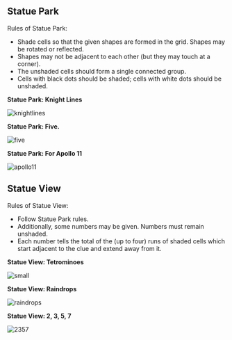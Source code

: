 ## Statue Park

Rules of Statue Park:
 - Shade cells so that the given shapes are formed in the grid. Shapes may be rotated or reflected.
 - Shapes may not be adjacent to each other (but they may touch at a corner).
 - The unshaded cells should form a single connected group.
 - Cells with black dots should be shaded; cells with white dots should be unshaded.


**Statue Park: Knight Lines**

![knightlines](/puzzleimages/statuepark-knightlines.png)


**Statue Park: Five.**

![five](/puzzleimages/statuepark-five.png)


**Statue Park: For Apollo 11**

![apollo11](/puzzleimages/statuepark-apollo11.png)

## Statue View

Rules of Statue View:
 - Follow Statue Park rules.
 - Additionally, some numbers may be given. Numbers must remain unshaded.
 - Each number tells the total of the (up to four) runs of shaded cells which start adjacent to the clue and extend away from it.


**Statue View: Tetrominoes**

![small](/puzzleimages/statueview-small.png)


**Statue View: Raindrops**

![raindrops](/puzzleimages/statueview-raindrops.png)


**Statue View: 2, 3, 5, 7**

![2357](/puzzleimages/statueview-2357.png)

